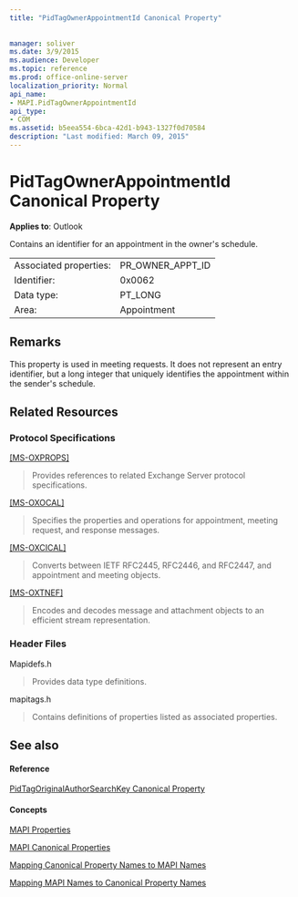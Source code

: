 ```yaml
---
title: "PidTagOwnerAppointmentId Canonical Property"
 
 
manager: soliver
ms.date: 3/9/2015
ms.audience: Developer
ms.topic: reference
ms.prod: office-online-server
localization_priority: Normal
api_name:
- MAPI.PidTagOwnerAppointmentId
api_type:
- COM
ms.assetid: b5eea554-6bca-42d1-b943-1327f0d70584
description: "Last modified: March 09, 2015"
---
```


# PidTagOwnerAppointmentId Canonical Property

  
  
**Applies to**: Outlook 
  
Contains an identifier for an appointment in the owner's schedule.
  
|||
|:-----|:-----|
|Associated properties:  <br/> |PR_OWNER_APPT_ID  <br/> |
|Identifier:  <br/> |0x0062  <br/> |
|Data type:  <br/> |PT_LONG  <br/> |
|Area:  <br/> |Appointment  <br/> |
   
## Remarks

This property is used in meeting requests. It does not represent an entry identifier, but a long integer that uniquely identifies the appointment within the sender's schedule.
  
## Related Resources

### Protocol Specifications

[[MS-OXPROPS]](http://msdn.microsoft.com/library/f6ab1613-aefe-447d-a49c-18217230b148%28Office.15%29.aspx)
  
> Provides references to related Exchange Server protocol specifications.
    
[[MS-OXOCAL]](http://msdn.microsoft.com/library/09861fde-c8e4-4028-9346-e7c214cfdba1%28Office.15%29.aspx)
  
> Specifies the properties and operations for appointment, meeting request, and response messages.
    
[[MS-OXCICAL]](http://msdn.microsoft.com/library/a685a040-5b69-4c84-b084-795113fb4012%28Office.15%29.aspx)
  
> Converts between IETF RFC2445, RFC2446, and RFC2447, and appointment and meeting objects.
    
[[MS-OXTNEF]](http://msdn.microsoft.com/library/1f0544d7-30b7-4194-b58f-adc82f3763bb%28Office.15%29.aspx)
  
> Encodes and decodes message and attachment objects to an efficient stream representation.
    
### Header Files

Mapidefs.h
  
> Provides data type definitions.
    
mapitags.h
  
> Contains definitions of properties listed as associated properties.
    
## See also

#### Reference

[PidTagOriginalAuthorSearchKey Canonical Property](pidtagoriginalauthorsearchkey-canonical-property.md)
#### Concepts

[MAPI Properties](mapi-properties.md)
  
[MAPI Canonical Properties](mapi-canonical-properties.md)
  
[Mapping Canonical Property Names to MAPI Names](mapping-canonical-property-names-to-mapi-names.md)
  
[Mapping MAPI Names to Canonical Property Names](mapping-mapi-names-to-canonical-property-names.md)

